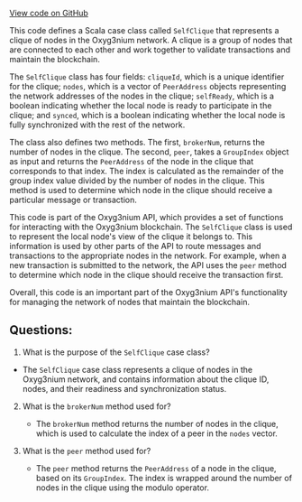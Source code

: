 [View code on GitHub](https://github.com/oxyg3nium/oxyg3nium/api/src/main/scala/org/oxyg3nium/api/model/SelfClique.scala)

This code defines a Scala case class called `SelfClique` that represents a clique of nodes in the Oxyg3nium network. A clique is a group of nodes that are connected to each other and work together to validate transactions and maintain the blockchain. 

The `SelfClique` class has four fields: `cliqueId`, which is a unique identifier for the clique; `nodes`, which is a vector of `PeerAddress` objects representing the network addresses of the nodes in the clique; `selfReady`, which is a boolean indicating whether the local node is ready to participate in the clique; and `synced`, which is a boolean indicating whether the local node is fully synchronized with the rest of the network.

The class also defines two methods. The first, `brokerNum`, returns the number of nodes in the clique. The second, `peer`, takes a `GroupIndex` object as input and returns the `PeerAddress` of the node in the clique that corresponds to that index. The index is calculated as the remainder of the group index value divided by the number of nodes in the clique. This method is used to determine which node in the clique should receive a particular message or transaction.

This code is part of the Oxyg3nium API, which provides a set of functions for interacting with the Oxyg3nium blockchain. The `SelfClique` class is used to represent the local node's view of the clique it belongs to. This information is used by other parts of the API to route messages and transactions to the appropriate nodes in the network. For example, when a new transaction is submitted to the network, the API uses the `peer` method to determine which node in the clique should receive the transaction first. 

Overall, this code is an important part of the Oxyg3nium API's functionality for managing the network of nodes that maintain the blockchain.
## Questions: 
 1. What is the purpose of the `SelfClique` case class?
   - The `SelfClique` case class represents a clique of nodes in the Oxyg3nium network, and contains information about the clique ID, nodes, and their readiness and synchronization status.

2. What is the `brokerNum` method used for?
   - The `brokerNum` method returns the number of nodes in the clique, which is used to calculate the index of a peer in the `nodes` vector.

3. What is the `peer` method used for?
   - The `peer` method returns the `PeerAddress` of a node in the clique, based on its `GroupIndex`. The index is wrapped around the number of nodes in the clique using the modulo operator.